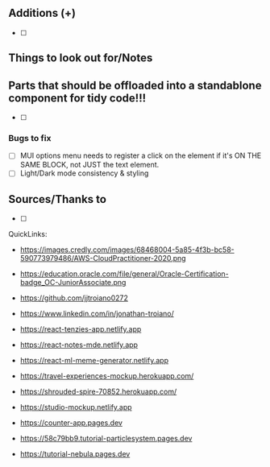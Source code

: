 ## Additions (+)

- [ ]

## Things to look out for/Notes

## Parts that should be offloaded into a standablone component for tidy code!!!

- [ ]

### Bugs to fix

- [ ] MUI options menu needs to register a click on the element if it's ON THE SAME BLOCK, not JUST the text element.
- [ ] Light/Dark mode consistency & styling

## Sources/Thanks to

- [ ]

QuickLinks:

- https://images.credly.com/images/68468004-5a85-4f3b-bc58-590773979486/AWS-CloudPractitioner-2020.png
- https://education.oracle.com/file/general/Oracle-Certification-badge_OC-JuniorAssociate.png

- https://github.com/jjtroiano0272
- https://www.linkedin.com/in/jonathan-troiano/

- https://react-tenzies-app.netlify.app
- https://react-notes-mde.netlify.app
- https://react-ml-meme-generator.netlify.app
- https://travel-experiences-mockup.herokuapp.com/
- https://shrouded-spire-70852.herokuapp.com/
- https://studio-mockup.netlify.app
- https://counter-app.pages.dev
- https://58c79bb9.tutorial-particlesystem.pages.dev
- https://tutorial-nebula.pages.dev
